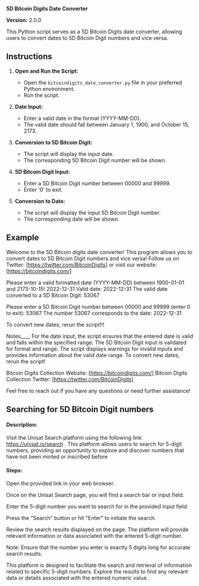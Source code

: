 **5D Bitcoin Digits Date Converter**

**Version:** 2.0.0

This Python script serves as a 5D Bitcoin Digits date converter, allowing users to convert dates to 5D Bitcoin Digit numbers and vice versa.

## Instructions

1. **Open and Run the Script:**
   - Open the `bitcoindigits_date_converter.py` file in your preferred Python environment.
   - Run the script.

2. **Date Input:**
   - Enter a valid date in the format (YYYY-MM-DD).
   - The valid date should fall between January 1, 1900, and October 15, 2173.

3. **Conversion to 5D Bitcoin Digit:**
   - The script will display the input date.
   - The corresponding 5D Bitcoin Digit number will be shown.

4. **5D Bitcoin Digit Input:**
   - Enter a 5D Bitcoin Digit number between 00000 and 99999.
   - Enter '0' to exit.

5. **Conversion to Date:**
   - The script will display the input 5D Bitcoin Digit number.
   - The corresponding date will be shown.

## Example

Welcome to the 5D Bitcoin digits date converter!
This program allows you to convert dates to 5D Bitcoin Digit numbers and vice versa!
Follow us on Twitter: [https://twitter.com/BitcoinDigits] or visit our website: [https://bitcoindigits.com/]
   
Please enter a valid formatted date (YYYY-MM-DD) between 1900-01-01 and 2173-10-15!
2022-12-31
Valid date: 2022-12-31
The valid date converted to a 5D Bitcoin Digit: 53067

Please enter a 5D Bitcoin Digit number between 00000 and 99999 (enter 0 to exit):
53067
The number 53067 corresponds to the date: 2022-12-31

To convert new dates, rerun the script!!!


Notes____
For the date input, the script ensures that the entered date is valid and falls within the specified range.
The 5D Bitcoin Digit input is validated for format and range.
The script displays warnings for invalid inputs and provides information about the valid date range.
To convert new dates, rerun the script!

Bitcoin Digits Collection Website: [https://bitcoindigits.com/]
Bitcoin Digits Collection Twitter: [https://twitter.com/BitcoinDigits]


Feel free to reach out if you have any questions or need further assistance!

## Searching for 5D Bitcoin Digit numbers

#### Description:

Visit the Unisat Search platform using the following link: https://unisat.io/search . This platform allows users to search for 5-digit numbers, providing an opportunity to explore and discover numbers that have not been minted or inscribed before

#### Steps:

Open the provided link in your web browser.

Once on the Unisat Search page, you will find a search bar or input field.

Enter the 5-digit number you want to search for in the provided input field.

Press the "Search" button or hit "Enter" to initiate the search.

Review the search results displayed on the page. The platform will provide relevant information or data associated with the entered 5-digit number.

Note: Ensure that the number you enter is exactly 5 digits long for accurate search results.

This platform is designed to facilitate the search and retrieval of information related to specific 5-digit numbers. Explore the results to find any relevant data or details associated with the entered numeric value.
